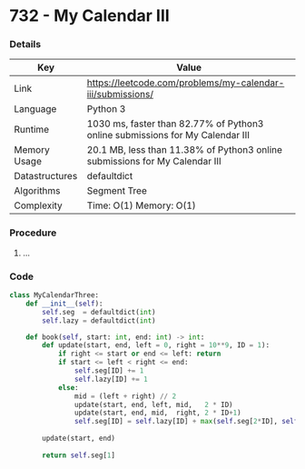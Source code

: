# 732 - My Calendar III

### Details

| Key | Value |
| --- | ----- |
| Link | https://leetcode.com/problems/my-calendar-iii/submissions/
| Language | Python 3
| Runtime | 1030 ms, faster than 82.77% of Python3 online submissions for My Calendar III
| Memory Usage | 20.1 MB, less than 11.38% of Python3 online submissions for My Calendar III
| Datastructures | defaultdict
| Algorithms | Segment Tree
| Complexity | Time: O(1) Memory: O(1)

### Procedure

1. ...

### Code

```python
class MyCalendarThree:
    def __init__(self):
        self.seg  = defaultdict(int)
        self.lazy = defaultdict(int)

    def book(self, start: int, end: int) -> int:
        def update(start, end, left = 0, right = 10**9, ID = 1):
            if right <= start or end <= left: return 
            if start <= left < right <= end:
                self.seg[ID] += 1
                self.lazy[ID] += 1
            else:
                mid = (left + right) // 2
                update(start, end, left, mid,   2 * ID)
                update(start, end, mid,  right, 2 * ID+1)
                self.seg[ID] = self.lazy[ID] + max(self.seg[2*ID], self.seg[2*ID+1])
        
        update(start, end)
        
        return self.seg[1]
```
